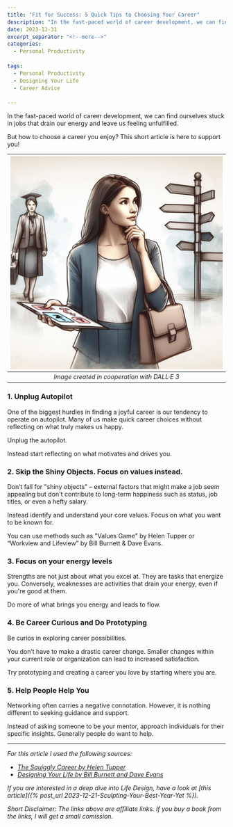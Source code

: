```yaml
---
title: "Fit for Success: 5 Quick Tips to Choosing Your Career"
description: "In the fast-paced world of career development, we can find ourselves stuck in jobs that drain our energy and leave us feeling unfulfilled. But how to choose a career you enjoy? This short article is here to support you!"
date: 2023-12-31
excerpt_separator: "<!--more-->"
categories:
  - Personal Productivity

tags:
  - Personal Productivity
  - Designing Your Life
  - Career Advice

---
```

In the fast-paced world of career development, we can find ourselves stuck in jobs that drain our energy and leave us feeling unfulfilled.

But how to choose a career you enjoy? This short article is here to support you!

| ![image](/assets/images/Career_Choice_dalle3.jfif) |
|:--:|
| *Image created in cooperation with DALL·E 3* |

### 1. Unplug Autopilot

One of the biggest hurdles in finding a joyful career is our tendency to operate on autopilot. Many of us make quick career choices without reflecting on what truly makes us happy. 

Unplug the autopilot.

Instead start reflecting on what motivates and drives you.

### 2. Skip the Shiny Objects. Focus on values instead.

Don’t fall for "shiny objects" – external factors that might make a job seem appealing but don't contribute to long-term happiness such as status, job titles, or even a hefty salary. 

Instead identify and understand your core values. Focus on what you want to be known for.

You can use methods such as "Values Game" by Helen Tupper or “Workview and Lifeview” by Bill Burnett & Dave Evans.

### 3. Focus on your energy levels

Strengths are not just about what you excel at. They are tasks that energize you. Conversely, weaknesses are activities that drain your energy, even if you're good at them.

Do more of what brings you energy and leads to flow.

### 4. Be Career Curious and Do Prototyping

Be curios in exploring career possibilities.

You don’t have to make a drastic career change. Smaller changes within your current role or organization can lead to increased satisfaction.

Try prototyping and creating a career you love by starting where you are.

### 5. Help People Help You

Networking often carries a negative connotation. However, it is nothing different to seeking guidance and support.

Instead of asking someone to be your mentor, approach individuals for their specific insights. Generally people do want to help.

---

*For this article I used the following sources:*

- *[The Squiggly Career by Helen Tupper](https://amzn.to/3tAixLd)*
- *[Designing Your Life by Bill Burnett and Dave Evans](https://amzn.to/3RxtzK8)*

*If you are interested in a deep dive into Life Design, have a look at [this article]({% post_url 2023-12-21-Sculpting-Your-Best-Year-Yet %}).*

*Short Disclaimer: The links above are affiliate links. If you buy a book from the links, I will get a small comission.*